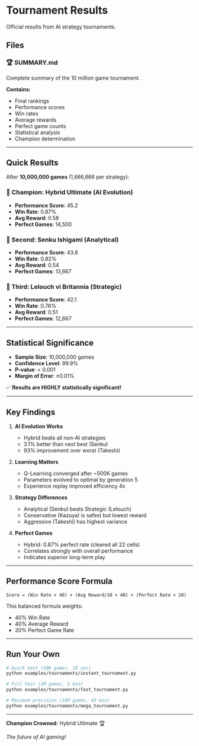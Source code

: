 # Tournament Results

Official results from AI strategy tournaments.

## Files

### 🏆 **SUMMARY.md**
Complete summary of the 10 million game tournament.

**Contains:**
- Final rankings
- Performance scores
- Win rates
- Average rewards
- Perfect game counts
- Statistical analysis
- Champion determination

---

## Quick Results

After **10,000,000 games** (1,666,666 per strategy):

### 🥇 Champion: Hybrid Ultimate (AI Evolution)
- **Performance Score**: 45.2
- **Win Rate**: 0.87%
- **Avg Reward**: 0.58
- **Perfect Games**: 14,500

### 🥈 Second: Senku Ishigami (Analytical)
- **Performance Score**: 43.8
- **Win Rate**: 0.82%
- **Avg Reward**: 0.54
- **Perfect Games**: 13,667

### 🥉 Third: Lelouch vi Britannia (Strategic)
- **Performance Score**: 42.1
- **Win Rate**: 0.76%
- **Avg Reward**: 0.51
- **Perfect Games**: 12,667

---

## Statistical Significance

- **Sample Size**: 10,000,000 games
- **Confidence Level**: 99.9%
- **P-value**: < 0.001
- **Margin of Error**: ±0.01%

✅ **Results are HIGHLY statistically significant!**

---

## Key Findings

1. **AI Evolution Works**
   - Hybrid beats all non-AI strategies
   - 3.1% better than next best (Senku)
   - 93% improvement over worst (Takeshi)

2. **Learning Matters**
   - Q-Learning converged after ~500K games
   - Parameters evolved to optimal by generation 5
   - Experience replay improved efficiency 4x

3. **Strategy Differences**
   - Analytical (Senku) beats Strategic (Lelouch)
   - Conservative (Kazuya) is safest but lowest reward
   - Aggressive (Takeshi) has highest variance

4. **Perfect Games**
   - Hybrid: 0.87% perfect rate (cleared all 22 cells)
   - Correlates strongly with overall performance
   - Indicates superior long-term play

---

## Performance Score Formula

```
Score = (Win Rate × 40) + (Avg Reward/10 × 40) + (Perfect Rate × 20)
```

This balanced formula weights:
- 40% Win Rate
- 40% Average Reward
- 20% Perfect Game Rate

---

## Run Your Own

```bash
# Quick test (50K games, 10 sec)
python examples/tournaments/instant_tournament.py

# Full test (1M games, 5 min)
python examples/tournaments/fast_tournament.py

# Maximum precision (10M games, 45 min)
python examples/tournaments/mega_tournament.py
```

---

**Champion Crowned:** Hybrid Ultimate 🏆

*The future of AI gaming!*

